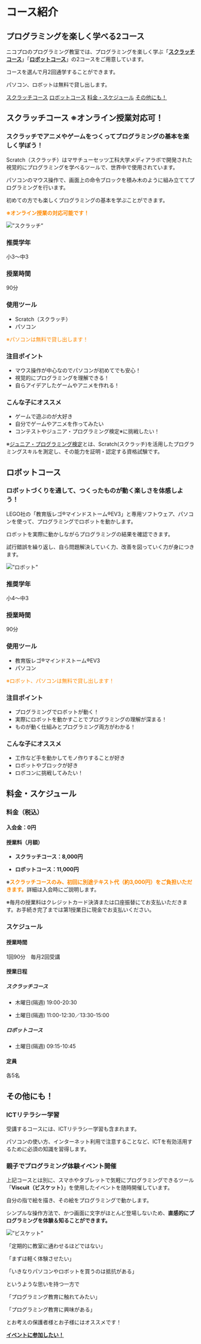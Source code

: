 # コース紹介
## プログラミングを楽しく学べる2コース
ニコプロのプログラミング教室では、プログラミングを楽しく学ぶ「[**スクラッチコース**](/programming/course-price/#スクラッチコース)」「[**ロボットコース**](/programming/course-price/#ロボットコース)」の2コースをご用意しています。

コースを選んで月2回通学することができます。

パソコン、ロボットは無料で貸し出します。

<div>
<a href="/programming/course-price/#スクラッチコース" class="btn">スクラッチコース</a>
<a href="/programming/course-price/#ロボットコース" class="btn">ロボットコース</a>
<a href="/programming/course-price/#料金・スケジュール" class="btn">料金・スケジュール</a>
<a href="/programming/course-price/#その他にも！" class="btn">その他にも！</a>
</div>

## スクラッチコース ※オンライン授業対応可！
### スクラッチでアニメやゲームをつくってプログラミングの基本を楽しく学ぼう！

Scratch（スクラッチ）はマサチューセッツ工科大学メディアラボで開発された視覚的にプログラミングを学べるツールで、世界中で使用されています。

パソコンのマウス操作で、画面上の命令ブロックを積み木のように組み立ててプログラミングを行います。

初めての方でも楽しくプログラミングの基本を学ぶことができます。

**<font color="#FF8800">※オンライン授業の対応可能です！</font>**

<img src="/img/course-scratch.png" alt=”スクラッチ” />

### 推奨学年
小3～中3

### 授業時間
90分

### 使用ツール
- Scratch（スクラッチ）
- パソコン

<font color="#FF8800">※パソコンは無料で貸し出します！</font>

### 注目ポイント
- マウス操作が中心なのでパソコンが初めてでも安心！
- 視覚的にプログラミングを理解できる！
- 自らアイデアしたゲームやアニメを作れる！

### こんな子にオススメ
- ゲームで遊ぶのが大好き
- 自分でゲームやアニメを作ってみたい
- コンテストやジュニア・プログラミング検定※に挑戦したい！

※<a href="https://www.sikaku.gr.jp/js/ks/" target="_blank">ジュニア・プログラミング検定</a>とは、Scratch(スクラッチ)を活用したプログラミングスキルを測定し、その能力を証明・認定する資格試験です。

## ロボットコース
### ロボットづくりを通して、つくったものが動く楽しさを体感しよう！
LEGO社の「教育版レゴ®マインドストーム®EV3」と専用ソフトウェア、パソコンを使って、プログラミングでロボットを動かします。

ロボットを実際に動かしながらプログラミングの結果を確認できます。

試行錯誤を繰り返し、自ら問題解決していく力、改善を図っていく力が身につきます。

<img src="/img/course-robot.png" alt=”ロボット” />

### 推奨学年
小4～中3

### 授業時間
90分

### 使用ツール
- 教育版レゴ®マインドストーム®EV3
- パソコン

<font color="#FF8800">※ロボット、パソコンは無料で貸し出します！</font>

### 注目ポイント
- プログラミングでロボットが動く！
- 実際にロボットを動かすことでプログラミングの理解が深まる！
- ものが動く仕組みとプログラミング両方がわかる！

### こんな子にオススメ
- 工作など手を動かしてモノ作りすることが好き
- ロボットやブロックが好き
- ロボコンに挑戦してみたい！

## 料金・スケジュール
### 料金（税込）
#### 入会金：0円

#### 授業料（月額）
- **スクラッチコース：8,000円**

- **ロボットコース：11,000円**

※<font color="#FF8800">**スクラッチコースのみ、初回に別途テキスト代（約3,000円）をご負担いただきます。**</font>詳細は入会時にご説明します。

※毎月の授業料はクレジットカード決済または口座振替にてお支払いただきます。お手続き完了までは第1授業日に現金でお支払いください。

### スケジュール
#### 授業時間	
1回90分　毎月2回受講

#### 授業日程
##### スクラッチコース
- 木曜日(隔週) 19:00-20:30

- 土曜日(隔週) 11:00-12:30／13:30-15:00

##### ロボットコース

- 土曜日(隔週) 09:15-10:45

#### 定員
各5名

## その他にも！
### ICTリテラシー学習
受講するコースには、ICTリテラシー学習も含まれます。

パソコンの使い方、インターネット利用で注意することなど、ICTを有効活用するために必須の知識を習得します。

### 親子でプログラミング体験イベント開催
上記コースとは別に、スマホやタブレットで気軽にプログラミングできるツール「**Viscuit（ビスケット）**」を使用したイベントを随時開催しています。

自分の指で絵を描き、その絵をプログラミングで動かします。

シンプルな操作方法で、かつ画面に文字がほとんど登場しないため、**直感的にプログラミングを体験＆知ることができます。**

<img src="/img/course-viscuit.jpg" alt=”ビスケット” />

「定期的に教室に通わせるほどではない」

「まずは軽く体験させたい」

「いきなりパソコンやロボットを買うのは抵抗がある」

というような思いを持つ一方で

「プログラミング教育に触れてみたい」

「プログラミング教育に興味がある」

とお考えの保護者様とお子様にはオススメです！

<a href="/contact" class="btn">**イベントに参加したい！**</a>